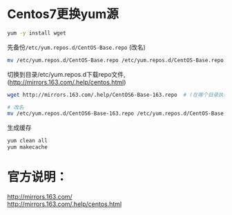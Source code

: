 Centos7更换yum源
===

```bash
yum -y install wget
```

先备份`/etc/yum.repos.d/CentOS-Base.repo` (改名)

```bash
mv /etc/yum.repos.d/CentOS-Base.repo /etc/yum.repos.d/CentOS-Base.repo.back
```

切换到目录/etc/yum.repos.d下载repo文件, (http://mirrors.163.com/.help/centos.html)

```bash
wget http://mirrors.163.com/.help/CentOS6-Base-163.repo  # (在哪个目录执行wget 就下载在哪里 )

# 改名
mv /etc/yum.repos.d/CentOS6-Base-163.repo /etc/yum.repos.d/CentOS-Base.repo
```

生成缓存

```bash
yum clean all
yum makecache
```

# 官方说明：

http://mirrors.163.com/  
http://mirrors.163.com/.help/centos.html  
